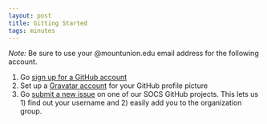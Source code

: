 ```yaml
---
layout: post
title: Gitting Started
tags: minutes
---
```

*Note:* Be sure to use your @mountunion.edu email address for the following account. 

1. Go [sign up for a GitHub account](https://github.com/signup/free)
2. Set up a [Gravatar account](https://en.gravatar.com/site/signup) for your GitHub profile picture
3. Go [submit a new issue](https://github.com/mu-socs/mu-project/issues/new) on one of our SOCS GitHub projects. This lets us 1) find out your username and 2) easily add you to the organization group.